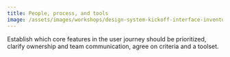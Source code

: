 ```yaml
---
title: People, process, and tools
image: /assets/images/workshops/design-system-kickoff-interface-inventory/compass.svg
---
```


Establish which core features in the user journey should be prioritized, clarify
ownership and team communication, agree on criteria and a toolset.
